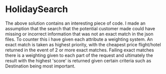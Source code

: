 # HolidaySearch

The above solution contains an interesting piece of code. I made an assumption that the search that the potential customer made could have missing or incorrect information that was not an exact match in the json files. To counter this i have given each attribute a weighting system. An exact match is taken as highest priority, with the cheapest price flight/hotel returned in the event of 2 or more exact matches. Failing exact matches there is a weighting given to each part of the request and ultimately the result with the highest 'score' is returned given certain criteria such as Destination being most important.

